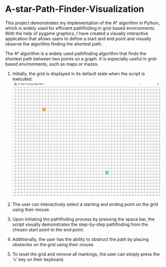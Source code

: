 # A-star-Path-Finder-Visualization
This project demonstrates my implementation of the A* algorithm in Python, which is widely used for efficient pathfinding in grid-based environments. With the help of pygame graphics, I have created a visually interactive application that allows users to define a start and end point and visually observe the algorithm finding the shortest path.

The A* algorithm is a widely used pathfinding algorithm that finds the shortest path between two points on a graph. It is especially useful in grid-based environments, such as maps or mazes.

1. Initially, the grid is displayed in its default state when the script is executed.
![Image Description](1.png)
2. The user can interactively select a starting and ending point on the grid using their mouse.
   
3. Upon initiating the pathfinding process by pressing the space bar, the script visually demonstrates the step-by-step pathfinding from the chosen start point to the end point.
   
4. Additionally, the user has the ability to obstruct the path by placing obstacles on the grid using their mouse.
   
5. To reset the grid and remove all markings, the user can simply press the 'c' key on their keyboard.
